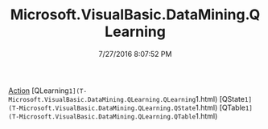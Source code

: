 ﻿---
title: Microsoft.VisualBasic.DataMining.QLearning
date: 7/27/2016 8:07:52 PM
---

[Action](T-Microsoft.VisualBasic.DataMining.QLearning.Action.html)
[QLearning`1](T-Microsoft.VisualBasic.DataMining.QLearning.QLearning`1.html)
[QState`1](T-Microsoft.VisualBasic.DataMining.QLearning.QState`1.html)
[QTable`1](T-Microsoft.VisualBasic.DataMining.QLearning.QTable`1.html)
